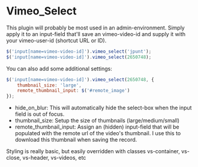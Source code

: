 # Vimeo_Select

This plugin will probably be most used in an admin-environment. Simply apply it to an input-field that'll save an vimeo-video-id and supply it with your vimeo-user-id (shortcut URL or ID).  

```javascript
$('input[name=vimeo-video-id]').vimeo_select('jpunt');
$('input[name=vimeo-video-id]').vimeo_select(2650748);
```

You can also add some additional settings:  

```javascript
$('input[name=vimeo-video-id]').vimeo_select(2650748, {
	thumbnail_size: 'large',
	remote_thumbnail_input: $('#remote_image')
});
```

- hide_on_blur: This will automatically hide the select-box when the input field is out of focus.
- thumbnail_size: Setup the size of thumbnails (large/medium/small)
- remote_thumbnail_input: Assign an (hidden) input-field that will be populated with the remote url of the video's thumbnail. I use this to download this thumbnail when saving the record.

Styling is really basic, but easily overridden with classes vs-container, vs-close, vs-header, vs-videos, etc